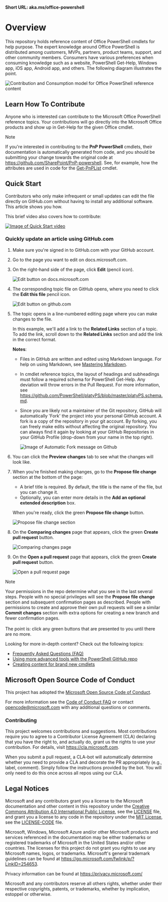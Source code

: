 **Short URL: aka.ms/office-powershell**

# Overview

This repository holds reference content of Office PowerShell cmdlets for help purpose. The expert knowledge around Office PowerShell is distributed among customers, MVPs, partners, product teams, support, and other community members. Consumers have various preferences when consuming knowledge such as a website, PowerShell Get-Help, Windows app, iOS app, Android app, and others. The following diagram illustrates the point.

![Contribution and Consumption model for Office PowerShell reference content](images/contrib-consumption-model.png)

## Learn How To Contribute   

Anyone who is interested can contribute to the Microsoft Office PowerShell reference topics. Your contributions will go directly into the Microsoft Office products and show up in Get-Help for the given Office cmdlet.

> [!NOTE]
> If you're interested in contributing to the **PnP PowerShell** cmdlets, their documentation is automatically generated from code, and you should be submitting your change towards the original code at <https://github.com/SharePoint/PnP-powershell>. See, for example, how the attributes are used in code for the [Get-PnPList](https://github.com/SharePoint/PnP-PowerShell/blob/master/Commands/Lists/GetList.cs) cmdlet.

## Quick Start

Contributors who only make infrequent or small updates can edit the file directly on GitHub.com without having to install any additional software. This article shows you how.

This brief video also covers how to contribute:

[![Image of Quick Start video](images/edit_video_capture.jpg)](https://support.office.com/article/edit-powershell-cmdlet-in-github-dcd20227-3764-48ce-ad6e-763af8b48daf)

### Quickly update an article using GitHub.com

1. Make sure you're signed in to GitHub.com with your GitHub account.
2. Go to the page you want to edit on docs.microsoft.com.
3. On the right-hand side of the page, click **Edit** (pencil icon).

   ![Edit button on docs.microsoft.com](images/quick-update-edit.png)

4. The corresponding topic file on GitHub opens, where you need to click the **Edit this file** pencil icon.

   ![Edit button on github.com](images/quick-update-github.png)

5. The topic opens in a line-numbered editing page where you can make changes to the file.

   In this example, we'll add a link to the **Related Links** section of a topic. To add the link, scroll down to the **Related Links** section and add the link in the correct format.

   **Notes**:

   - Files in GitHub are written and edited using Markdown language. For help on using Markdown, see [Mastering Markdown](https://guides.github.com/features/mastering-markdown/).

   - In cmdlet reference topics, the layout of headings and subheadings must follow a required schema for PowerShell Get-Help. Any deviation will throw errors in the Pull Request. For more information, see <https://github.com/PowerShell/platyPS/blob/master/platyPS.schema.md>.

   - Since you are likely not a maintainer of the Git repository, GitHub will automatically 'Fork' the project into your personal GitHub account. A fork is a copy of the repository in your git account. By forking, you can freely make edits without affecting the original repository. You can always find it again by looking at your GitHub Repositories in your GitHub Profile (drop-down from your name in the top right).

     ![Image of Automatic Fork message on Github](images/auto_fork.png)

6. You can click the **Preview changes** tab to see what the changes will look like.

7. When you're finished making changes, go to the **Propose file change** section at the bottom of the page:

   - A brief title is required. By default, the title is the name of the file, but you can change it.
   - Optionally, you can enter more details in the **Add an optional extended description** box.

   When you're ready, click the green **Propose file change** button.

   ![Propose file change section](images/propose-file-change.png)

8. On the **Comparing changes** page that appears, click the green **Create pull request** button.

   ![Comparing changes page](images/comparing-changes-page.png)

9. On the **Open a pull request** page that appears, click the green **Create pull request** button.

   ![Open a pull request page](images/open-a-pull-request-page.png)

> [!NOTE]
> Your permissions in the repo determine what you see in the last several steps. People with no special privileges will see the **Propose file change** section and subsequent confirmation pages as described. People with permissions to create and approve their own pull requests will see a similar **Commit changes** section with extra options for creating a new branch and fewer confirmation pages.<br/><br/>The point is: click any green buttons that are presented to you until there are no more.

Looking for more in-depth content? Check out the following topics:

- [Frequently Asked Questions (FAQ)](repo_docs/FAQ.md)
- [Using more advanced tools with the PowerShell GitHub repo](repo_docs/ADVANCED.md)
- [Creating content for brand new cmdlets](repo_docs/NEW_CMDLETS.md)

## Microsoft Open Source Code of Conduct

This project has adopted the [Microsoft Open Source Code of Conduct](https://opensource.microsoft.com/codeofconduct/).

For more information see the [Code of Conduct FAQ](https://opensource.microsoft.com/codeofconduct/faq/) or contact [opencode@microsoft.com](mailto:opencode@microsoft.com) with any additional questions or comments.

### Contributing

This project welcomes contributions and suggestions. Most contributions require you to agree to a Contributor License Agreement (CLA) declaring that you have the right to, and actually do, grant us the rights to use your contribution. For details, visit <https://cla.microsoft.com>.

When you submit a pull request, a CLA-bot will automatically determine whether you need to provide a CLA and decorate the PR appropriately (e.g., label, comment). Simply follow the instructions provided by the bot. You will only need to do this once across all repos using our CLA.

## Legal Notices

Microsoft and any contributors grant you a license to the Microsoft documentation and other content in this repository under the [Creative Commons Attribution 4.0 International Public License](https://creativecommons.org/licenses/by/4.0/legalcode), see the [LICENSE](LICENSE) file, and grant you a license to any code in the repository under the [MIT License](https://opensource.org/licenses/MIT), see the [LICENSE-CODE](LICENSE-CODE) file.

Microsoft, Windows, Microsoft Azure and/or other Microsoft products and services referenced in the documentation may be either trademarks or registered trademarks of Microsoft in the United States and/or other countries. The licenses for this project do not grant you rights to use any Microsoft names, logos, or trademarks. Microsoft's general trademark guidelines can be found at <https://go.microsoft.com/fwlink/p/?LinkID=254653>.

Privacy information can be found at <https://privacy.microsoft.com/>

Microsoft and any contributors reserve all others rights, whether under their respective copyrights, patents, or trademarks, whether by implication, estoppel or otherwise.
